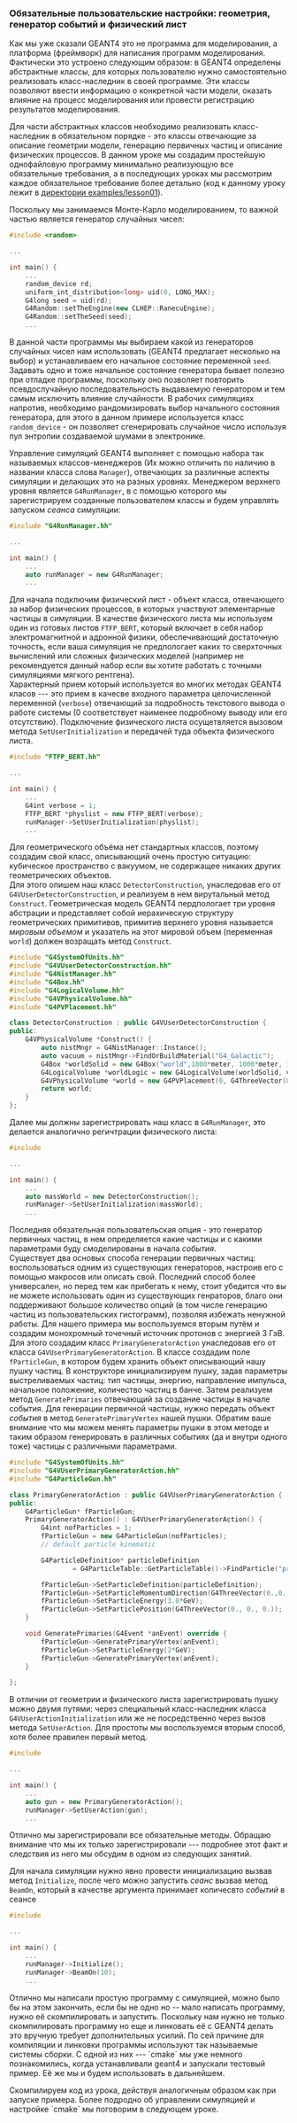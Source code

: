 ### Обязательные пользовательские настройки: геометрия, генератор событий и физический лист

Как мы уже сказали GEANT4 это не программа для моделирования, а платформа \(фреймворк\) для написания программ моделирования. Фактически это устроено следующим образом: в GEANT4 определены абстрактные классы, для которых пользователю нужно самостоятельно реализовать класс-наследник в своей программе. Эти классы позволяют ввести информацию о конкретной части модели, оказать влияние на процесс моделирования или провести регистрацию результатов моделирования.

Для части абстрактных классов необходимо реализовать класс-наследник в обязательном порядке - это классы отвечающие за описание геометрии модели, генерацию первичных частиц и описание физических процессов. В данном уроке мы создадим простейшую однофайловую программу минимально реализующую все обязательные требования, а в последующих уроках мы рассмотрим каждое обязательное требование более детально \(код к данному уроку лежит в [директории examples/lesson01](/)\).

Поскольку мы занимаемся Монте-Карло моделированием, то важной частью является генератор случайных чисел:

```cpp
#include <random>

...

int main() {
    ...
    random_device rd;
    uniform_int_distribution<long> uid(0, LONG_MAX);
    G4long seed = uid(rd);
    G4Random::setTheEngine(new CLHEP::RanecuEngine);
    G4Random::setTheSeed(seed);
    ...
```

В данной части программы мы выбираем какой из генераторов случайных чисел нам использовать \(GEANT4 предлагает несколько на выбор\) и устанавливаем его начальное состояние переменной `seed`. Задавать одно и тоже начальное состояние генератора бывает полезно при отладке программы, поскольку оно позволяет повторить псевдослучайную последовательность выдаваемую генератором и тем самым исключить влияние случайности. В рабочих симуляциях напротив, необходимо рандомизировать выбор начального состояния генератора, для этого в данном примере используется класс `random_device` - он позволяет сгенерировать случайное число используя пул энтропии создаваемой шумами в электронике.

Управление симуляций GEANT4 выполняет с помощью набора так называемых классов-менеджеров \(Их можно отличить по наличию в названии класса слова `Manager`\), отвечающих  за различные аспекты симуляции и делающих это на разных уровнях. Менеджером верхнего уровня является `G4RunManager`, в с помощью которого мы зарегистрируем созданные пользователем классы и будем управлять запуском _сеанса_ симуляции:

```cpp
#include "G4RunManager.hh"

...

int main() {
    ...
    auto runManager = new G4RunManager;
    ...
```

Для начала подключим физический лист - объект класса, отвечающего за набор физических процессов, в которых участвуют элементарные частицы в симуляции. В качестве физического листа мы используем один из готовых листов `FTFP_BERT`, который включает в себя набор электромагнитной и адронной физики, обеспечивающий достаточную точность, если ваша симуляция не предпологает каких то сверхточных вычислений или сложных физических моделей \(например не рекомендуется данный набор если вы хотите работать с точными симуляциями мягкого рентгена\).  
 Характерный прием который используется во многих методах GEANT4 класов --- это прием в качесве входного параметра целочисленной переменной \(`verbose`\) отвечающий за подробность текстового вывода о работе системы \(0 соответствует наименее подробному выводу или его отсутствию\). Подключение физического листа осущетвляется вызовом метода `SetUserInitialization` и передачей туда объекта физического листа.

```cpp
#include "FTFP_BERT.hh"

...

int main() {
    ...
    G4int verbose = 1;
    FTFP_BERT *physlist = new FTFP_BERT(verbose);
    runManager->SetUserInitialization(physlist);
    ...
```

Для геометрического объёма нет стандартных классов, поэтому создадим свой класс, описывающий очень простую ситуацию: кубическое пространство с вакуумом, не содержащее никаких других геометрических объектов.  
Для этого опишем наш класс `DetectorConstruction`, унаследовав его от `G4VUserDetectorConstruction`, и реализуем в нем вирутальный метод `Construct`. Геометрическая модель GEANT4 пердпологает три уровня абстрации и представляет собой  иерахическую структуру геометрических примитивов, примитив верхнего уровня называется _мировым объемом_ и указатель на этот мировой объем \(переменная `world`\) должен возращать метод `Construct`.

```cpp
#include "G4SystemOfUnits.hh"
#include "G4VUserDetectorConstruction.hh"
#include "G4NistManager.hh"
#include "G4Box.hh"
#include "G4LogicalVolume.hh"
#include "G4VPhysicalVolume.hh"
#include "G4PVPlacement.hh"

class DetectorConstruction : public G4VUserDetectorConstruction {
public:
    G4VPhysicalVolume *Construct() {
        auto nistMngr = G4NistManager::Instance();
        auto vacuum = nistMngr->FindOrBuildMaterial("G4_Galactic");
        G4Box *worldSolid = new G4Box("world",1000*meter, 1000*meter, 1000*meter);
        G4LogicalVolume *worldLogic = new G4LogicalVolume(worldSolid, vacuum, "worldLogic");
        G4VPhysicalVolume *world = new G4PVPlacement(0, G4ThreeVector(0, 0, 0), worldLogic, "WorldPhys", 0, false, 0);
        return world;
    }
};
```

Далее мы должны зарегистрировать наш класс в `G4RunManager`, это делается аналогично регичтрации физического листа:

```cpp
#include 

...

int main() {
    ...
    auto massWorld = new DetectorConstruction();
    runManager->SetUserInitialization(massWorld);
    ...
```

Последняя обязательная пользовательская опция - это генератор первичных частиц, в нем определяется какие частицы и с какими параметрами буду смоделированы в начала _события_.  
Существует два основых способа генерации первичных частиц: воспользоваться одним из существующих генераторов, настроив его с помощью макросов или описать свой. Последний способ более универсален, но перед тем как прибегать к нему, стоит убедится что вы не можете использовать один из существующих генраторов, благо они поддерживают большое количество опций \(в том числе генерацию частиц из пользовательских гистограмм\), позволяя избежать ненужной работы. Для нашего примера мы воспользуемся вторым путём и создадим монохромный точечный источник протонов с энергией 3 ГэВ. Для этого создадим класс `PrimaryGeneratorAction` унаследовав его от класса `G4VUserPrimaryGeneratorAction`. В классе создадим поле `fParticleGun`, в котором будем хранить объект описывающий нашу пушку частиц. В конструкторе инициализируем пушку, задав параметры выстреливаемых частиц: тип частицы, энергию, направление импульса, начальное положение, количество частиц в банче. Затем реализуем метод `GeneratePrimaries` отвечающий за создание частицы в начале события. Для генерации первичной частицы, нужно передать объект _события_ в метод `GeneratePrimaryVertex` нашей пушки. Обратим ваше внимание что мы можем менять параметры пушки в этом методе и таким образом генерировать в различных событиях \(да и внутри одного тоже\) частицы с различными параметрами.

```cpp
#include "G4SystemOfUnits.hh"
#include "G4VUserPrimaryGeneratorAction.hh"
#include "G4ParticleGun.hh"

class PrimaryGeneratorAction : public G4VUserPrimaryGeneratorAction {
public:
    G4ParticleGun* fParticleGun;
    PrimaryGeneratorAction() : G4VUserPrimaryGeneratorAction() {
        G4int nofParticles = 1;
        fParticleGun = new G4ParticleGun(nofParticles);
        // default particle kinematic

        G4ParticleDefinition* particleDefinition
                = G4ParticleTable::GetParticleTable()->FindParticle("proton");

        fParticleGun->SetParticleDefinition(particleDefinition);
        fParticleGun->SetParticleMomentumDirection(G4ThreeVector(0.,0.,1.));
        fParticleGun->SetParticleEnergy(3.0*GeV);
        fParticleGun->SetParticlePosition(G4ThreeVector(0., 0., 0.));
    }

    void GeneratePrimaries(G4Event *anEvent) override {
        fParticleGun->GeneratePrimaryVertex(anEvent);
        fParticleGun->SetParticleEnergy(2*GeV);
        fParticleGun->GeneratePrimaryVertex(anEvent);
    }

};
```

В отличии от геометрии и физического листа зарегистрировать пушку можно двумя путями: через специальный класс-наследник класса `G4VUserActionInitialization` или же не посредственно через вызов метода `SetUserAction`. Для простоты мы воспользуемся вторым способ, хотя более правилен первый метод.

```cpp
#include 

...

int main() {
    ...
    auto gun = new PrimaryGeneratorAction();
    runManager->SetUserAction(gun);
    ...
```

Отлично мы зарегистрировали все обязательные методы. Обращаю внимание что мы их только зарегистрировали --- подробнее этот факт и следствия из него мы обсудим в одном из следующих занятий.

Для начала симуляции нужно явно провести инициализацию вызвав метод `Initialize`, после чего можно запустить _сеанс_ вызвав метод `BeamOn`, который в качестве аргумента принимает количесвто _событий_ в сеансе

```cpp
#include 

...

int main() {
    ...
    runManager->Initialize();
    runManager->BeamOn(10);
    ...
```

Отлично мы написали простую программу с симуляцией, можно было бы на этом закончить, если бы не одно но -- мало написать программу, нужно её скомпилировать и запустить. Поскольку нам нужно не только скомпилировать программу но еще и линковать её с GEANT4 делать это вручную требует дополнительных усилий. По сей причине для компиляции  и линковки программы используют так называемые системы сборки. С одной из них --- \`cmake\` мы уже   немного познакомились, когда устанавливали geant4 и запускали тестовый пример.  Её же мы и будем использовать в дальнейшем.

Скомпилируем код из урока, действуя аналогичным образом как при запуске примера. Более подродно об управлении симуляцией и настройке \`cmake\` мы поговорим в следующем уроке.


